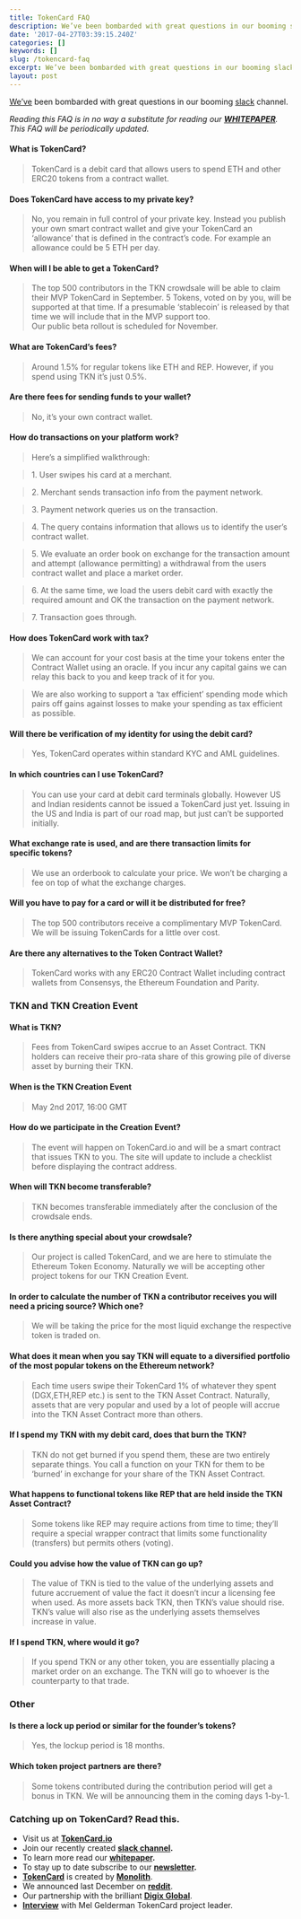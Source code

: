 ```yaml
---
title: TokenCard FAQ
description: We’ve been bombarded with great questions in our booming slack channel.
date: '2017-04-27T03:39:15.240Z'
categories: []
keywords: []
slug: /tokencard-faq
excerpt: We’ve been bombarded with great questions in our booming slack channel.
layout: post
---
```


[We’ve](http://tokencard.io) been bombarded with great questions in our booming [slack](https://tokencard-team.herokuapp.com/) channel.

_Reading this FAQ is in no way a substitute for reading our_ [**_WHITEPAPER_**](http://tokencard.io/tokencard_whitepaper.pdf)_.  
This FAQ will be periodically updated._

#### **What is TokenCard?**

> TokenCard is a debit card that allows users to spend ETH and other ERC20 tokens from a contract wallet.

#### Does TokenCard have access to my private key?

> No, you remain in full control of your private key. Instead you publish your own smart contract wallet and give your TokenCard an ‘allowance’ that is defined in the contract’s code. For example an allowance could be 5 ETH per day.

#### When will I be able to get a TokenCard?

> The top 500 contributors in the TKN crowdsale will be able to claim their MVP TokenCard in September. 5 Tokens, voted on by you, will be supported at that time. If a presumable ‘stablecoin’ is released by that time we will include that in the MVP support too.   
> Our public beta rollout is scheduled for November.

#### What are TokenCard’s fees?

> Around 1.5% for regular tokens like ETH and REP. However, if you spend using TKN it’s just 0.5%.

#### Are there fees for sending funds to your wallet?

> No, it’s your own contract wallet.

#### How do transactions on your platform work?

> Here’s a simplified walkthrough:

> 1\. User swipes his card at a merchant.

> 2\. Merchant sends transaction info from the payment network.

> 3\. Payment network queries us on the transaction.

> 4\. The query contains information that allows us to identify the user’s contract wallet.

> 5\. We evaluate an order book on exchange for the transaction amount and attempt (allowance permitting) a withdrawal from the users contract wallet and place a market order.

> 6\. At the same time, we load the users debit card with exactly the required amount and OK the transaction on the payment network.

> 7\. Transaction goes through.

#### **How does TokenCard work with tax?**

> We can account for your cost basis at the time your tokens enter the Contract Wallet using an oracle. If you incur any capital gains we can relay this back to you and keep track of it for you.

> We are also working to support a ‘tax efficient’ spending mode which pairs off gains against losses to make your spending as tax efficient as possible.

#### **Will there be verification of my identity for using the debit card?**

> Yes, TokenCard operates within standard KYC and AML guidelines.

#### **In which countries can I use TokenCard?**

> You can use your card at debit card terminals globally. However US and Indian residents cannot be issued a TokenCard just yet. Issuing in the US and India is part of our road map, but just can’t be supported initially.

#### **What exchange rate is used, and are there transaction limits for specific tokens?**

> We use an orderbook to calculate your price. We won’t be charging a fee on top of what the exchange charges.

#### **Will you have to pay for a card or will it be distributed for free?**

> The top 500 contributors receive a complimentary MVP TokenCard. We will be issuing TokenCards for a little over cost.

#### **Are there any alternatives to the Token Contract Wallet?**

> TokenCard works with any ERC20 Contract Wallet including contract wallets from Consensys, the Ethereum Foundation and Parity.

### **TKN and TKN Creation Event**

#### What is TKN?

> Fees from TokenCard swipes accrue to an Asset Contract. TKN holders can receive their pro-rata share of this growing pile of diverse asset by burning their TKN.

#### **When is the TKN Creation Event**

> May 2nd 2017, 16:00 GMT

#### How do we participate in the Creation Event?

> The event will happen on TokenCard.io and will be a smart contract that issues TKN to you. The site will update to include a checklist before displaying the contract address.

#### When will TKN become transferable?

> TKN becomes transferable immediately after the conclusion of the crowdsale ends.

#### Is there anything special about your crowdsale?

> Our project is called TokenCard, and we are here to stimulate the Ethereum Token Economy. Naturally we will be accepting other project tokens for our TKN Creation Event.

#### In order to calculate the number of TKN a contributor receives you will need a pricing source? Which one?

> We will be taking the price for the most liquid exchange the respective token is traded on.

#### **What does it mean when you say TKN will equate to a diversified portfolio of the most popular tokens on the Ethereum network?**

> Each time users swipe their TokenCard 1% of whatever they spent (DGX,ETH,REP etc.) is sent to the TKN Asset Contract. Naturally, assets that are very popular and used by a lot of people will accrue into the TKN Asset Contract more than others.

#### **If I spend my TKN with my debit card, does that burn the TKN?**

> TKN do not get burned if you spend them, these are two entirely separate things. You call a function on your TKN for them to be ‘burned’ in exchange for your share of the TKN Asset Contract.

#### **What happens to functional tokens like REP that are held inside the TKN Asset Contract?**

> Some tokens like REP may require actions from time to time; they’ll require a special wrapper contract that limits some functionality (transfers) but permits others (voting).

#### **Could you advise how the value of TKN can go up?**

> The value of TKN is tied to the value of the underlying assets and future accruement of value the fact it doesn’t incur a licensing fee when used. As more assets back TKN, then TKN’s value should rise. TKN’s value will also rise as the underlying assets themselves increase in value.

#### **If I spend TKN, where would it go?**

> If you spend TKN or any other token, you are essentially placing a market order on an exchange. The TKN will go to whoever is the counterparty to that trade.

### **Other**

#### **Is there a lock up period or similar for the founder’s tokens?**

> Yes, the lockup period is 18 months.

#### **Which token project partners are there?**

> Some tokens contributed during the contribution period will get a bonus in TKN. We will be announcing them in the coming days 1-by-1.

### Catching up on TokenCard? Read this.

*   Visit us at [**TokenCard.io**](http://tokencard.io)
*   Join our  recently created  [**slack channel**](https://tokencard-team.herokuapp.com/)**.**
*   To learn more read our [**whitepaper**](http://tokencard.io/tokencard_whitepaper.pdf)**.**
*   To stay up to date subscribe to our  [**newsletter**](http://eepurl.com/cpHoLf)**.**
*   [**TokenCard**](http://tokencard.io) is created by [**Monolith**](http://monolith.ventures).
*   We announced last December on [**reddit**](https://www.google.com/url?sa=t&rct=j&q=&esrc=s&source=web&cd=1&cad=rja&uact=8&ved=0ahUKEwj5j-3hqrfTAhUH4WMKHY5YBHMQFggkMAA&url=https%3A%2F%2Fwww.reddit.com%2Fr%2Fethereum%2Fcomments%2F5gtb7p%2Fintroducing_tokencard_the_ether_and_erc20%2F&usg=AFQjCNHlpRYzJOEAUDhMVF5HL7VXFE4KMw).
*   Our partnership with the brilliant [**Digix Global**](https://medium.com/@Digix/digix-global-and-monolith-studio-announce-a-strategic-partnership-to-create-a-secure-dgx-powered-71a52d1974f8).
*   [**Interview**](https://cointelegraph.com/news/podcast-mel-gelderman-venturing-into-the-web3) with Mel Gelderman TokenCard project leader.